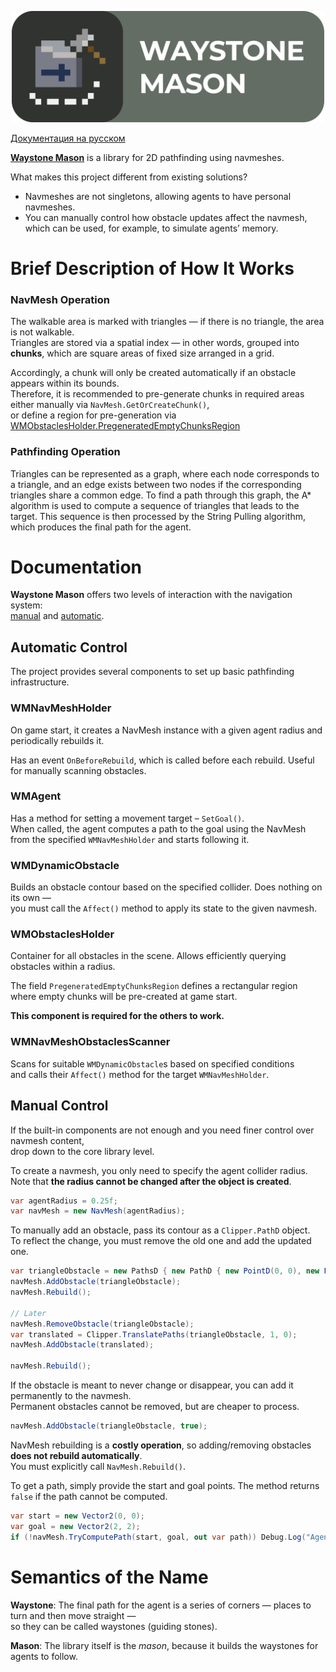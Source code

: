 <p align="center"><img src="Documentation/Images/Cover.png" width="500" ></p>

[Документация на русском](README-RU.md)

[**Waystone Mason**](#semantics-of-the-name) is a library for 2D pathfinding using navmeshes.

What makes this project different from existing solutions?
- Navmeshes are not singletons, allowing agents to have personal navmeshes.
- You can manually control how obstacle updates affect the navmesh,
  which can be used, for example, to simulate agents’ memory.

# Brief Description of How It Works

### NavMesh Operation
The walkable area is marked with triangles — if there is no triangle, the area is not walkable.  
Triangles are stored via a spatial index — in other words, grouped into **chunks**, which are square areas of fixed size arranged in a grid.

Accordingly, a chunk will only be created automatically if an obstacle appears within its bounds.  
Therefore, it is recommended to pre-generate chunks in required areas either manually via `NavMesh.GetOrCreateChunk()`,  
or define a region for pre-generation via [WMObstaclesHolder.PregeneratedEmptyChunksRegion](#WMObstaclesHolder)

### Pathfinding Operation
Triangles can be represented as a graph, where each node corresponds to a triangle, and an edge exists between two nodes if the corresponding triangles share a common edge.
To find a path through this graph, the A* algorithm is used to compute a sequence of triangles that leads to the target.
This sequence is then processed by the String Pulling algorithm, which produces the final path for the agent.

# Documentation

**Waystone Mason** offers two levels of interaction with the navigation system:  
[manual](#manual-control) and [automatic](#automatic-control).

## Automatic Control

The project provides several components to set up basic pathfinding infrastructure.

### WMNavMeshHolder
On game start, it creates a NavMesh instance with a given agent radius and periodically rebuilds it.

Has an event `OnBeforeRebuild`, which is called before each rebuild. Useful for manually scanning obstacles.

### WMAgent
Has a method for setting a movement target – `SetGoal()`.  
When called, the agent computes a path to the goal using the NavMesh from the specified `WMNavMeshHolder` and starts following it.

### WMDynamicObstacle
Builds an obstacle contour based on the specified collider. Does nothing on its own —  
you must call the `Affect()` method to apply its state to the given navmesh.

### WMObstaclesHolder
Container for all obstacles in the scene. Allows efficiently querying obstacles within a radius.

The field `PregeneratedEmptyChunksRegion` defines a rectangular region where empty chunks will be pre-created at game start.

**This component is required for the others to work.**

### WMNavMeshObstaclesScanner
Scans for suitable `WMDynamicObstacle`s based on specified conditions  
and calls their `Affect()` method for the target `WMNavMeshHolder`.

## Manual Control

If the built-in components are not enough and you need finer control over navmesh content,  
drop down to the core library level.

To create a navmesh, you only need to specify the agent collider radius.  
Note that **the radius cannot be changed after the object is created**.

```cs
var agentRadius = 0.25f;
var navMesh = new NavMesh(agentRadius);
```

To manually add an obstacle, pass its contour as a `Clipper.PathD` object.  
To reflect the change, you must remove the old one and add the updated one.

```cs
var triangleObstacle = new PathsD { new PathD { new PointD(0, 0), new PointD(1, 0), new PointD(1, 1) } };
navMesh.AddObstacle(triangleObstacle);
navMesh.Rebuild();

// Later
navMesh.RemoveObstacle(triangleObstacle);
var translated = Clipper.TranslatePaths(triangleObstacle, 1, 0);
navMesh.AddObstacle(translated);

navMesh.Rebuild();
```

If the obstacle is meant to never change or disappear, you can add it permanently to the navmesh.  
Permanent obstacles cannot be removed, but are cheaper to process.

```cs
navMesh.AddObstacle(triangleObstacle, true);
```

NavMesh rebuilding is a **costly operation**, so adding/removing obstacles **does not rebuild automatically**.  
You must explicitly call `NavMesh.Rebuild()`.

To get a path, simply provide the start and goal points. The method returns `false` if the path cannot be computed.

```cs
var start = new Vector2(0, 0);
var goal = new Vector2(2, 2);
if (!navMesh.TryComputePath(start, goal, out var path)) Debug.Log("Agent can't reach the goal!");
```

# Semantics of the Name
**Waystone**: The final path for the agent is a series of corners — places to turn and then move straight —  
so they can be called waystones (guiding stones).

**Mason**: The library itself is the *mason*, because it builds the waystones for agents to follow.
